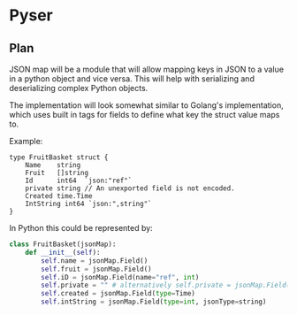 Pyser
=======

Plan
----

JSON map will be a module that will allow mapping keys in JSON to a value in a python object and vice versa. This will help with serializing and deserializing complex Python objects.

The implementation will look somewhat similar to Golang's implementation, which uses built in tags for fields to define what key the struct value maps to.

Example:
```Golang
type FruitBasket struct {
    Name    string
    Fruit   []string
    Id      int64  `json:"ref"`
    private string // An unexported field is not encoded.
    Created time.Time
    IntString int64 `json:",string"`
}
```


In Python this could be represented by:

```Python
class FruitBasket(jsonMap):
    def __init__(self):
        self.name = jsonMap.Field()
        self.fruit = jsonMap.Field()
        self.iD = jsonMap.Field(name="ref", int)
        self.private = "" # alternatively self.private = jsonMap.Field(private=True)
        self.created = jsonMap.Field(type=Time)
        self.intString = jsonMap.Field(type=int, jsonType=string)
```
